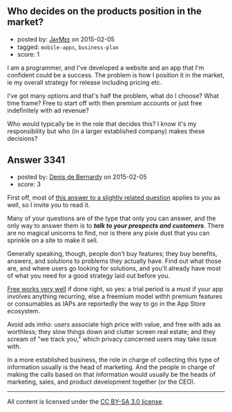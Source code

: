 ## Who decides on the products position in the market?

- posted by: [JᴀʏMᴇᴇ](https://stackexchange.com/users/1003600/j-m) on 2015-02-05
- tagged: `mobile-apps`, `business-plan`
- score: 1

<p>I am a programmer, and I've developed a website and an app that I'm confident could be a success. The problem is how I position it in the market, ie my overall strategy for release including pricing etc.</p>

<p>I've got many options and that's half the problem, what do I choose? What time frame? Free to start off with then premium accounts or just free indefinitely with ad revenue?</p>

<p>Who would typically be in the role that decides this? I know it's my responsibility but who (in a larger established company) makes these decisions?</p>



## Answer 3341

- posted by: [Denis de Bernardy](https://stackexchange.com/users/182468/denis-de-bernardy) on 2015-02-05
- score: 3

<p>First off, most of <a href="https://startups.stackexchange.com/questions/3332/what-percentage-of-sales-happen-solely-due-to-online-marketing-seo-paid-etc/3340#3340">this answer to a slightly related question</a> applies to you as well, so I invite you to read it.</p>

<p>Many of your questions are of the type that only you can answer, and the only way to answer them is to <strong><em>talk to your prospects and customers</em></strong>. There are no magical unicorns to find, nor is there any pixie dust that you can sprinkle on a site to make it sell.</p>

<p>Generally speaking, though, people don't buy features; they buy benefits, answers, and solutions to problems they actually have. Find out what those are, and where users go looking for solutions, and you'll already have most of what you need for a good strategy laid out before you.</p>

<p><a href="https://startups.stackexchange.com/questions/3318/should-i-bother-with-promotional-items-aka-freebies/3320#3320">Free works very well</a> if done right, so yes: a trial period is a must if your app involves anything recurring, else a freemium model withh premium features or consumables as IAPs are reportedly the way to go in the App Store ecosystem.</p>

<p>Avoid ads imho: users associate high price with value, and free with ads as worthless; they slow things down and clutter screen real estate; and they scream of "we track you," which privacy concerned users may take issue with.</p>

<p>In a more established business, the role in charge of collecting this type of information usually is the head of marketing. And the people in charge of making the calls based on that information would usually be the heads of marketing, sales, and product development together (or the CEO).</p>




---

All content is licensed under the [CC BY-SA 3.0 license](https://creativecommons.org/licenses/by-sa/3.0/).
